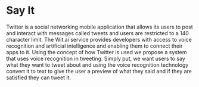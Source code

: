 # Say It
Twitter is a social networking mobile application that allows its users to post and interact with messages called tweets and users are restricted to a 140 character limit. The Wit.ai service provides developers with access to voice recognition and artificial intelligence and enabling them to connect their apps to it. Using the concept of how Twitter is used we propose a system that uses voice recognition in tweeting. Simply put, we want users to say what they want to tweet about and using the voice recognition technology convert it to text to give the user a preview of what they said and if they are satisfied they can tweet it. 
